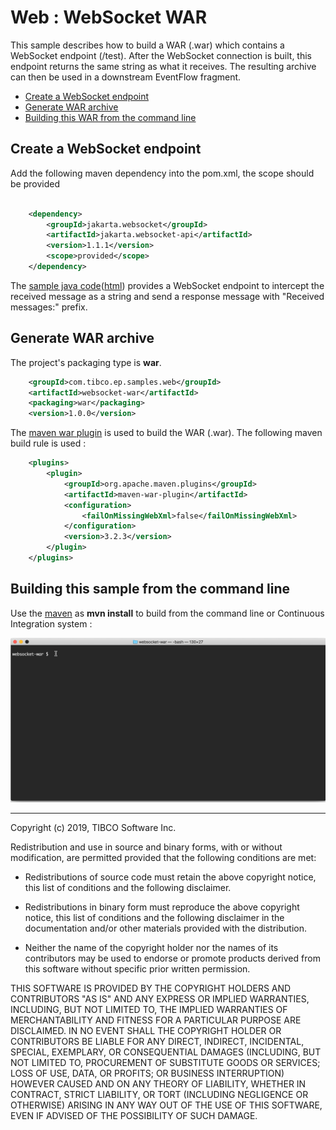 # Web : WebSocket WAR

This sample describes how to build a WAR (.war) which contains a WebSocket endpoint (/test).  After the 
WebSocket connection is built, this endpoint returns the same string as what it receives.
The resulting archive can then be used in a downstream EventFlow fragment.

* [Create a WebSocket endpoint](#create-websocket-endpoint)
* [Generate WAR archive](#generate-war-archive)
* [Building this WAR from the command line](#building-this-war-from-the-command-line)

<a name="create-websocket-endpoint"></a>

## Create a WebSocket endpoint

Add the following maven dependency into the pom.xml, the scope should be provided

```xml

    <dependency>
        <groupId>jakarta.websocket</groupId>
        <artifactId>jakarta.websocket-api</artifactId>
        <version>1.1.1</version>
        <scope>provided</scope>
    </dependency>
```

The [sample java code](../../main/java/com/tibco/ep/samples/web/websocket/websocketwar/WebSocketEndpoint.java)([html](https://github.com/TIBCOSoftware/tibco-streaming-samples/tree/master/web/websocket/websocket-war/src//main/java/com/tibco/ep/samples/web/websocket/websocketwar/WebSocketEndpoint.java))  provides a WebSocket endpoint to intercept the received message as a string and send a response message with "Received messages:" prefix.


<a name="generate-war-archive"></a>

## Generate WAR archive

The project's packaging type is **war**.
```xml
    <groupId>com.tibco.ep.samples.web</groupId>
    <artifactId>websocket-war</artifactId>
    <packaging>war</packaging>
    <version>1.0.0</version>

```
The [maven war plugin](https://maven.apache.org/plugins/maven-war-plugin/) is used to build the WAR (.war).  The following maven build rule is used :

```xml
    <plugins>
        <plugin>
            <groupId>org.apache.maven.plugins</groupId>
            <artifactId>maven-war-plugin</artifactId>
            <configuration>
                <failOnMissingWebXml>false</failOnMissingWebXml>
            </configuration>
            <version>3.2.3</version>
        </plugin>
    </plugins>
```

<a name="building-this-war-from-the-command-line"></a>

## Building this sample from the command line

Use the [maven](https://maven.apache.org) as **mvn install** to build from the command line or Continuous Integration system :

![maven](images/maven.gif)

---
Copyright (c) 2019, TIBCO Software Inc.

Redistribution and use in source and binary forms, with or without
modification, are permitted provided that the following conditions are met:

* Redistributions of source code must retain the above copyright notice, this
  list of conditions and the following disclaimer.

* Redistributions in binary form must reproduce the above copyright notice,
  this list of conditions and the following disclaimer in the documentation
  and/or other materials provided with the distribution.

* Neither the name of the copyright holder nor the names of its
  contributors may be used to endorse or promote products derived from
  this software without specific prior written permission.

THIS SOFTWARE IS PROVIDED BY THE COPYRIGHT HOLDERS AND CONTRIBUTORS "AS IS"
AND ANY EXPRESS OR IMPLIED WARRANTIES, INCLUDING, BUT NOT LIMITED TO, THE
IMPLIED WARRANTIES OF MERCHANTABILITY AND FITNESS FOR A PARTICULAR PURPOSE ARE
DISCLAIMED. IN NO EVENT SHALL THE COPYRIGHT HOLDER OR CONTRIBUTORS BE LIABLE
FOR ANY DIRECT, INDIRECT, INCIDENTAL, SPECIAL, EXEMPLARY, OR CONSEQUENTIAL
DAMAGES (INCLUDING, BUT NOT LIMITED TO, PROCUREMENT OF SUBSTITUTE GOODS OR
SERVICES; LOSS OF USE, DATA, OR PROFITS; OR BUSINESS INTERRUPTION) HOWEVER
CAUSED AND ON ANY THEORY OF LIABILITY, WHETHER IN CONTRACT, STRICT LIABILITY,
OR TORT (INCLUDING NEGLIGENCE OR OTHERWISE) ARISING IN ANY WAY OUT OF THE USE
OF THIS SOFTWARE, EVEN IF ADVISED OF THE POSSIBILITY OF SUCH DAMAGE.
